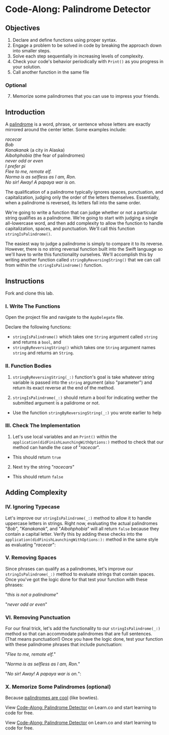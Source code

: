 # Code-Along: Palindrome Detector

## Objectives

1. Declare and define functions using proper syntax.
3. Engage a problem to be solved in code by breaking the approach down into smaller steps.
4. Solve each step sequentially in increasing levels of complexity.
5. Check your code's behavior periodically with `Print()` as you progress in your solution.
6. Call another function in the same file

 ### Optional 
7. Memorize some palindromes that you can use to impress your friends.

## Introduction

A [palindrome](https://en.wikipedia.org/wiki/Palindrome) is a word, phrase, or sentence whose letters are exactly mirrored around the center letter. Some examples include:

*racecar*  
*Bob*  
*Kanakanak*  (a city in Alaska)  
*Aibohphobia*  (the fear of palindromes)   
*never odd or even*  
*I prefer pi*  
*Flee to me, remote elf.*  
*Norma is as selfless as I am, Ron.*  
*No sir! Away! A papaya war is on.*

The qualification of a palindrome typically ignores spaces, punctuation, and capitalization, judging only the order of the letters themselves. Essentially, when a palindrome is reversed, its letters fall into the same order.

We're going to write a function that can judge whether or not a particular string qualifies as a palindrome. We're going to start with judging a single all-lowercase word, and then add complexity to allow the function to handle capitalization, spaces, and punctuation. We'll call this function `stringIsPalindrome()`.

The easiest way to judge a palindrome is simply to compare it to its reverse. However, there is no string reversal function built into the Swift language so we'll have to write this functionality ourselves. We'll accomplish this by writing another function called `stringByReversingString()` that we can call from within the `stringIsPalindrome()` function.

## Instructions

Fork and clone this lab. 

### I. Write The Functions

Open the project file and navigate to the `AppDelegate` file. 

Declare the following functions:

* `stringIsPalindrome()` which takes one `String` argument called `string` and returns a `bool`, and
* `stringByReversingString()` which takes one `String` argument names `string` and returns an `String`.


### II. Function Bodies

1. `stringByReversingString(_:)` function's goal is take whatever string variable is passed into the `string` argument (also "parameter") and return its exact reverse at the end of the method.

2. `stringIsPalindrome(_:)` should return a bool for indicating wether the submitted argument is a palidrome or not.
 * Use the function `stringByReversingString(_:)` you wrote earlier to help

### III. Check The Implementation

1. Let's use local variables and an `Print()` within the `application(didFinishLaunchingWithOptions:)` method to check that our method can handle the case of "*racecar*".

 * This should return `true`
 
2. Next try the string "*racecars*"
 * This should return `false`

 
## Adding Complexity

### IV. Ignoring Typecase

Let's improve our `stringIsPalindrome(_:)` method to allow it to handle uppercase letters in strings. Right now, evaluating the actual palindromes "*Bob*", "*Kanakanak*", and "*Aibohphobia*" will all return `false` because they contain a capital letter. Verify this by adding these checks into the `application(didFinishLaunchingWithOptions:):` method in the same style as evaluating "*racecar*":

### V. Removing Spaces

Since phrases can qualify as a palindromes, let's improve our `stringIsPalindrome(_:)` method to evaluate strings that contain spaces. 
Once you've got the logic done for that test your function with these phrases:

"*this is not a palindrome*"

"*never odd or even*"


### VI. Removing Punctuation

For our final trick, let's add the functionality to our `stringIsPalindrome(_:)` method so that can accommodate palindromes that are full sentences. (That means punctuation!) Once you have the logic done, test your function with these palindrome phrases that include punctuation:

 "*Flee to me, remote elf.*"
 
 "*Norma is as selfless as I am, Ron.*"
 
 "*No sir! Away! A papaya war is on.*":


### X. Memorize Some Palindromes (optional)

Because [palindromes are cool](https://www.youtube.com/watch?v=vPGTizdGwSc) (like bowties).
<p data-visibility='hidden'>View <a href='https://learn.co/lessons/objc-palindrome-detector' title='Code-Along: Palindrome Detector'>Code-Along: Palindrome Detector</a> on Learn.co and start learning to code for free.</p>

<p data-visibility='hidden'>View <a href='https://learn.co/lessons/objc-palindrome-detector'>Code-Along: Palindrome Detector</a> on Learn.co and start learning to code for free.</p>
